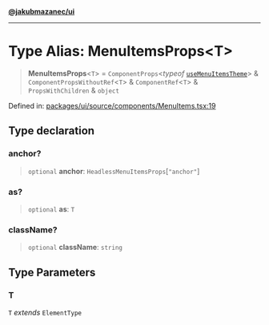 [**@jakubmazanec/ui**](../README.md)

---

# Type Alias: MenuItemsProps\<T\>

> **MenuItemsProps**\<`T`\> = `ComponentProps`\<_typeof_
> [`useMenuItemsTheme`](../variables/useMenuItemsTheme.md)\> & `ComponentPropsWithoutRef`\<`T`\> &
> `ComponentRef`\<`T`\> & `PropsWithChildren` & `object`

Defined in:
[packages/ui/source/components/MenuItems.tsx:19](https://github.com/jakubmazanec/tools/blob/5907d31a071e860d7db8b8a00f698d18fe23e18a/packages/ui/source/components/MenuItems.tsx#L19)

## Type declaration

### anchor?

> `optional` **anchor**: `HeadlessMenuItemsProps`\[`"anchor"`\]

### as?

> `optional` **as**: `T`

### className?

> `optional` **className**: `string`

## Type Parameters

### T

`T` _extends_ `ElementType`
